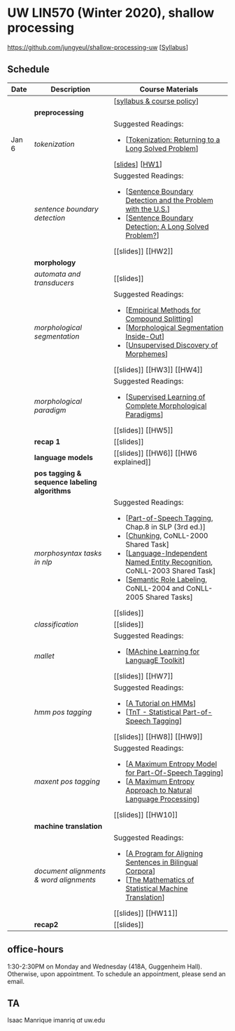 # UW LIN570 (Winter 2020), shallow processing 

https://github.com/jungyeul/shallow-processing-uw [[Syllabus](https://www.overleaf.com/read/xvnxwrgqrpzt)]

## Schedule
| Date |	Description	 |Course Materials |
| ------------ | ------------ | ------------  |
|  |  | [[syllabus & course policy](https://www.overleaf.com/read/xvnxwrgqrpzt)] |
|  | **preprocessing**  | |
| Jan 6 |  *tokenization*  |  Suggested Readings:  <ul><li>[[Tokenization: Returning to a Long Solved Problem](http://aclweb.org/anthology/P/P12/P12-2074.pdf)]</li></ul> [[slides](https://www.overleaf.com/read/jdgvkvxxhvbx)] [[HW1](https://www.overleaf.com/read/zvhzvbsfbbtf)] |
|  | *sentence boundary detection*   |   Suggested Readings:  <ul><li>[[Sentence Boundary Detection and the Problem with the U.S.](http://aclweb.org/anthology/N/N09/N09-2061.pdf)]</li><li>[[Sentence Boundary Detection: A Long Solved Problem?](http://aclweb.org/anthology/C/C12/C12-2096.pdf)]</li></ul> [[slides]] [[HW2]] |
|  | **morphology**  | |
| | *automata and transducers* | [[slides]]  |
|  | *morphological segmentation*  | Suggested Readings:  <ul><li>[[Empirical Methods for Compound Splitting](http://www.aclweb.org/anthology/E03-1076)]</li> <li>[[Morphological Segmentation Inside-Out](https://www.aclweb.org/anthology/D16-1256/)]</li><li>[[Unsupervised Discovery of Morphemes](http://aclweb.org/anthology/W02-0603)]</li></ul> [[slides]] [[HW3]] [[HW4]]  |
|  | *morphological paradigm* | Suggested Readings:  <ul><li>[[Supervised Learning of Complete Morphological Paradigms](https://www.aclweb.org/anthology/N13-1138)]</li></ul> [[slides]] [[HW5]] |
|  | **recap 1** | [[slides]]|
|  | **language models** |  [[slides]] [[HW6]] [[HW6 explained]]|
|  | **pos tagging & sequence labeling algorithms**  | |
|  | *morphosyntax tasks in nlp* |  Suggested Readings:  <ul><li>[[Part-of-Speech Tagging](https://web.stanford.edu/~jurafsky/slp3/8.pdf), Chap.8 in SLP (3rd ed.)]</li>  <li>[[Chunking](https://www.clips.uantwerpen.be/conll2000/chunking/), CoNLL-2000 Shared Task]</li> <li>[[Language-Independent Named Entity Recognition](https://www.clips.uantwerpen.be/conll2003/ner/), CoNLL-2003 Shared Task]</li><li>[[Semantic Role Labeling](http://www.lsi.upc.edu/~srlconll/), CoNLL-2004 and CoNLL-2005 Shared Tasks]</li> </ul> [[slides]] |
|  | *classification* | [[slides]]  |
|  | *mallet* | Suggested Readings:  <ul><li>[[MAchine Learning for LanguagE Toolkit](http://mallet.cs.umass.edu)]</li> </ul> [[slides]] [[HW7]]  |
|  | *hmm pos tagging* | Suggested Readings:  <ul><li>[[A Tutorial on HMMs](https://www.ece.ucsb.edu/Faculty/Rabiner/ece259/Reprints/tutorial%20on%20hmm%20and%20applications.pdf)]</li><li>[[TnT - Statistical Part-of-Speech Tagging](http://www.coli.uni-saarland.de/~thorsten/tnt/)]</li></ul> [[slides]] [[HW8]] [[HW9]]  |
|   | *maxent pos tagging* | Suggested Readings:  <ul><li>[[A Maximum Entropy Model for Part-Of-Speech Tagging](https://www.aclweb.org/anthology/W96-0213/)] </li> <li>[[A Maximum Entropy Approach to Natural Language Processing](https://www.aclweb.org/anthology/J96-1002.pdf)]</li> </ul> [[slides]] [[HW10]]  |
|  | **machine translation**  | |
|     | *document alignments & word alignments*  | Suggested Readings:  <ul><li>[[A Program for Aligning Sentences in Bilingual Corpora](http://www.aclweb.org/anthology/J93-1004)]</li><li>[[The Mathematics of Statistical Machine Translation](http://www.aclweb.org/anthology/J93-2003)]</li></ul> [[slides]] [[HW11]] |
|  | **recap2** |[[slides]] |

## office-hours
1:30-2:30PM on Monday and Wednesday (418A, Guggenheim Hall). Otherwise, upon appointment. To schedule an appointment, please send an email. 

## TA
Isaac Manrique imanriq _at_ uw.edu
